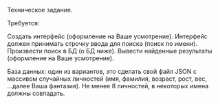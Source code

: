 Техническое задание.

Требуется:

Создать интерфейс (оформление на Ваше усмотрение).
Интерфейс должен принимать строчку ввода для поиска (поиск по имени).
Произвести поиск в БД (о БД ниже).
Вывести найденные результаты (оформление на Ваше усмотрение).

База данных:
один из вариантов, это сделать свой файл JSON с массивом случайных личностей (имя, фамилия, возраст, рост, вес, ...далее Ваша фантазия). Не менее 8 личностей, в некоторых имена должны совпадать.
